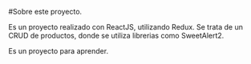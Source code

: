 #Sobre este proyecto.

Es un proyecto realizado con ReactJS, utilizando Redux. Se trata de un CRUD de productos, donde se utiliza librerias como SweetAlert2.

Es un proyecto para aprender.
